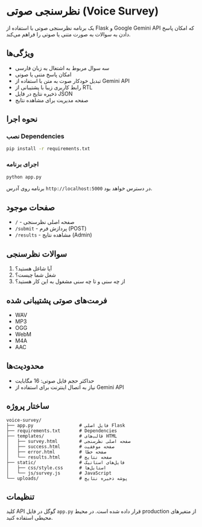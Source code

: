 # نظرسنجی صوتی (Voice Survey)

یک برنامه نظرسنجی صوتی با استفاده از Flask و Google Gemini API که امکان پاسخ دادن به سوالات به صورت متنی یا صوتی را فراهم می‌کند.

## ویژگی‌ها

- سه سوال مربوط به اشتغال به زبان فارسی
- امکان پاسخ متنی یا صوتی
- تبدیل خودکار صوت به متن با استفاده از Gemini API
- رابط کاربری زیبا با پشتیبانی از RTL
- ذخیره نتایج در فایل JSON
- صفحه مدیریت برای مشاهده نتایج

## نحوه اجرا

### نصب Dependencies

```bash
pip install -r requirements.txt
```

### اجرای برنامه

```bash
python app.py
```

برنامه روی آدرس `http://localhost:5000` در دسترس خواهد بود.

## صفحات موجود

- `/` - صفحه اصلی نظرسنجی
- `/submit` - پردازش فرم (POST)
- `/results` - مشاهده نتایج (Admin)

## سوالات نظرسنجی

1. آیا شاغل هستید؟
2. شغل شما چیست؟
3. از چه سنی و تا چه سنی مشغول به این کار هستید؟

## فرمت‌های صوتی پشتیبانی شده

- WAV
- MP3
- OGG
- WebM
- M4A
- AAC

## محدودیت‌ها

- حداکثر حجم فایل صوتی: 16 مگابایت
- نیاز به اتصال اینترنت برای استفاده از Gemini API

## ساختار پروژه

```
voice-survey/
├── app.py                 # فایل اصلی Flask
├── requirements.txt       # Dependencies
├── templates/             # قالب‌های HTML
│   ├── survey.html        # صفحه اصلی نظرسنجی
│   ├── success.html       # صفحه موفقیت
│   ├── error.html         # صفحه خطا
│   └── results.html       # صفحه نتایج
├── static/                # فایل‌های استاتیک
│   ├── css/style.css      # استایل‌ها
│   └── js/survey.js       # JavaScript
└── uploads/               # پوشه ذخیره نتایج
```

## تنظیمات

کلید API گوگل در فایل `app.py` قرار داده شده است. در محیط production از متغیرهای محیطی استفاده کنید.
